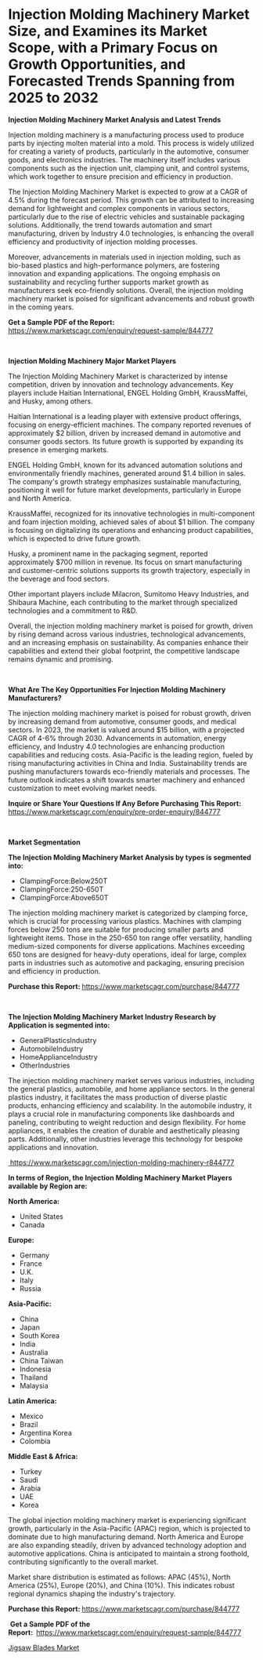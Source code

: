 <p><h1>Injection Molding Machinery Market Size, and Examines its Market Scope, with a Primary Focus on Growth Opportunities, and Forecasted Trends Spanning from 2025 to 2032</h1></p><p><strong>Injection Molding Machinery Market Analysis and Latest Trends</strong></p>
<p><p>Injection molding machinery is a manufacturing process used to produce parts by injecting molten material into a mold. This process is widely utilized for creating a variety of products, particularly in the automotive, consumer goods, and electronics industries. The machinery itself includes various components such as the injection unit, clamping unit, and control systems, which work together to ensure precision and efficiency in production.</p><p>The Injection Molding Machinery Market is expected to grow at a CAGR of 4.5% during the forecast period. This growth can be attributed to increasing demand for lightweight and complex components in various sectors, particularly due to the rise of electric vehicles and sustainable packaging solutions. Additionally, the trend towards automation and smart manufacturing, driven by Industry 4.0 technologies, is enhancing the overall efficiency and productivity of injection molding processes.</p><p>Moreover, advancements in materials used in injection molding, such as bio-based plastics and high-performance polymers, are fostering innovation and expanding applications. The ongoing emphasis on sustainability and recycling further supports market growth as manufacturers seek eco-friendly solutions. Overall, the injection molding machinery market is poised for significant advancements and robust growth in the coming years.</p></p>
<p><strong>Get a Sample PDF of the Report:&nbsp;</strong> <a href="https://www.marketscagr.com/enquiry/request-sample/844777?utm_campaign=1901&utm_medium=2&utm_source=Github&utm_content=ia&utm_term=16022025&utm_id=injection-molding-machinery">https://www.marketscagr.com/enquiry/request-sample/844777</a></p>
<p>&nbsp;</p>
<p><strong>Injection Molding Machinery Major Market Players</strong></p>
<p><p>The Injection Molding Machinery Market is characterized by intense competition, driven by innovation and technology advancements. Key players include Haitian International, ENGEL Holding GmbH, KraussMaffei, and Husky, among others.</p><p>Haitian International is a leading player with extensive product offerings, focusing on energy-efficient machines. The company reported revenues of approximately $2 billion, driven by increased demand in automotive and consumer goods sectors. Its future growth is supported by expanding its presence in emerging markets.</p><p>ENGEL Holding GmbH, known for its advanced automation solutions and environmentally friendly machines, generated around $1.4 billion in sales. The company's growth strategy emphasizes sustainable manufacturing, positioning it well for future market developments, particularly in Europe and North America.</p><p>KraussMaffei, recognized for its innovative technologies in multi-component and foam injection molding, achieved sales of about $1 billion. The company is focusing on digitalizing its operations and enhancing product capabilities, which is expected to drive future growth.</p><p>Husky, a prominent name in the packaging segment, reported approximately $700 million in revenue. Its focus on smart manufacturing and customer-centric solutions supports its growth trajectory, especially in the beverage and food sectors.</p><p>Other important players include Milacron, Sumitomo Heavy Industries, and Shibaura Machine, each contributing to the market through specialized technologies and a commitment to R&D. </p><p>Overall, the injection molding machinery market is poised for growth, driven by rising demand across various industries, technological advancements, and an increasing emphasis on sustainability. As companies enhance their capabilities and extend their global footprint, the competitive landscape remains dynamic and promising.</p></p>
<p>&nbsp;</p>
<p><strong>What Are The Key Opportunities For Injection Molding Machinery Manufacturers?</strong></p>
<p><p>The injection molding machinery market is poised for robust growth, driven by increasing demand from automotive, consumer goods, and medical sectors. In 2023, the market is valued around $15 billion, with a projected CAGR of 4-6% through 2030. Advancements in automation, energy efficiency, and Industry 4.0 technologies are enhancing production capabilities and reducing costs. Asia-Pacific is the leading region, fueled by rising manufacturing activities in China and India. Sustainability trends are pushing manufacturers towards eco-friendly materials and processes. The future outlook indicates a shift towards smarter machinery and enhanced customization to meet evolving market needs.</p></p>
<p><strong>Inquire or Share Your Questions If Any Before Purchasing This Report:</strong> <a href="https://www.marketscagr.com/enquiry/pre-order-enquiry/844777?utm_campaign=1901&utm_medium=2&utm_source=Github&utm_content=ia&utm_term=16022025&utm_id=injection-molding-machinery">https://www.marketscagr.com/enquiry/pre-order-enquiry/844777</a></p>
<p>&nbsp;</p>
<p><strong>Market Segmentation</strong></p>
<p><strong>The Injection Molding Machinery Market Analysis by types is segmented into:</strong></p>
<p><ul><li>ClampingForce:Below250T</li><li>ClampingForce:250-650T</li><li>ClampingForce:Above650T</li></ul></p>
<p><p>The injection molding machinery market is categorized by clamping force, which is crucial for processing various plastics. Machines with clamping forces below 250 tons are suitable for producing smaller parts and lightweight items. Those in the 250-650 ton range offer versatility, handling medium-sized components for diverse applications. Machines exceeding 650 tons are designed for heavy-duty operations, ideal for large, complex parts in industries such as automotive and packaging, ensuring precision and efficiency in production.</p></p>
<p><strong>Purchase this Report:&nbsp;</strong><a href="https://www.marketscagr.com/purchase/844777?utm_campaign=1901&utm_medium=2&utm_source=Github&utm_content=ia&utm_term=16022025&utm_id=injection-molding-machinery">https://www.marketscagr.com/purchase/844777</a></p>
<p>&nbsp;</p>
<p><strong>The Injection Molding Machinery Market Industry Research by Application is segmented into:</strong></p>
<p><ul><li>GeneralPlasticsIndustry</li><li>AutomobileIndustry</li><li>HomeApplianceIndustry</li><li>OtherIndustries</li></ul></p>
<p><p>The injection molding machinery market serves various industries, including the general plastics, automobile, and home appliance sectors. In the general plastics industry, it facilitates the mass production of diverse plastic products, enhancing efficiency and scalability. In the automobile industry, it plays a crucial role in manufacturing components like dashboards and paneling, contributing to weight reduction and design flexibility. For home appliances, it enables the creation of durable and aesthetically pleasing parts. Additionally, other industries leverage this technology for bespoke applications and innovation.</p></p>
<p><a href="https://www.marketscagr.com/injection-molding-machinery-r844777?utm_campaign=1901&utm_medium=2&utm_source=Github&utm_content=ia&utm_term=16022025&utm_id=injection-molding-machinery">&nbsp;https://www.marketscagr.com/injection-molding-machinery-r844777</a></p>
<p><strong>In terms of Region, the Injection Molding Machinery Market Players available by Region are:</strong></p>
<p>
    <p> <strong> North America: </strong>
        <ul>
            <li>United States</li>
            <li>Canada</li>
        </ul>
        </p> 
    <p> <strong> Europe: </strong>
        <ul>
            <li>Germany</li>
            <li>France</li>
            <li>U.K.</li>
            <li>Italy</li>
            <li>Russia</li>
        </ul>
        </p> 
    <p> <strong> Asia-Pacific: </strong>
        <ul>
            <li>China</li>
            <li>Japan</li>
            <li>South Korea</li>
            <li>India</li>
            <li>Australia</li>
            <li>China Taiwan</li>
            <li>Indonesia</li>
            <li>Thailand</li>
            <li>Malaysia</li>
        </ul>
        </p> 
    <p> <strong> Latin America: </strong>
        <ul>
            <li>Mexico</li>
            <li>Brazil</li>
            <li>Argentina Korea</li>
            <li>Colombia</li>
        </ul>
        </p> 
    <p> <strong> Middle East & Africa: </strong>
        <ul>
            <li>Turkey</li>
            <li>Saudi</li>
            <li>Arabia</li>
            <li>UAE</li>
            <li>Korea</li>
        </ul>
    </p>
    </p>
<p><p>The global injection molding machinery market is experiencing significant growth, particularly in the Asia-Pacific (APAC) region, which is projected to dominate due to high manufacturing demand. North America and Europe are also expanding steadily, driven by advanced technology adoption and automotive applications. China is anticipated to maintain a strong foothold, contributing significantly to the overall market. </p><p>Market share distribution is estimated as follows: APAC (45%), North America (25%), Europe (20%), and China (10%). This indicates robust regional dynamics shaping the industry's trajectory.</p></p>
<p><strong>Purchase this Report: </strong><a href="https://www.marketscagr.com/purchase/844777?utm_campaign=1901&utm_medium=2&utm_source=Github&utm_content=ia&utm_term=16022025&utm_id=injection-molding-machinery">https://www.marketscagr.com/purchase/844777</a></p>
<p>&nbsp;<strong>Get a Sample PDF of the Report:&nbsp;&nbsp;</strong><a href="https://www.marketscagr.com/enquiry/request-sample/844777?utm_campaign=1901&utm_medium=2&utm_source=Github&utm_content=ia&utm_term=16022025&utm_id=injection-molding-machinery">https://www.marketscagr.com/enquiry/request-sample/844777</a></p>
<p><strong></strong></p>
<p><p><a href="https://github.com/indrystar/Market-Research-Report-List-5/blob/main/jigsaw-blades-market.md?utm_campaign=1901&utm_medium=2&utm_source=Github&utm_content=ia&utm_term=16022025&utm_id=injection-molding-machinery">Jigsaw Blades Market</a></p></p>